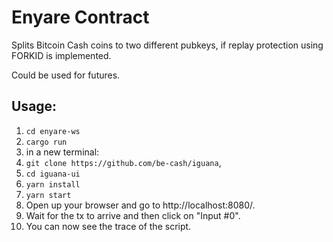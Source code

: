 # Enyare Contract

Splits Bitcoin Cash coins to two different pubkeys, if replay protection using FORKID is implemented.

Could be used for futures.

## Usage:

1. `cd enyare-ws`
2. `cargo run`
3. in a new terminal:
4. `git clone https://github.com/be-cash/iguana`,
5. `cd iguana-ui`
4. `yarn install`
5. `yarn start`
6. Open up your browser and go to http://localhost:8080/.
7. Wait for the tx to arrive and then click on "Input #0".
8. You can now see the trace of the script.
